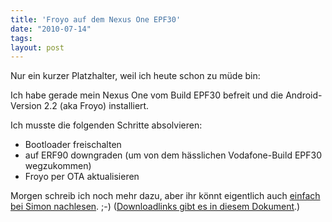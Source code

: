 ```yaml
---
title: 'Froyo auf dem Nexus One EPF30'
date: "2010-07-14"
tags: 
layout: post
---
```

Nur ein kurzer Platzhalter, weil ich heute schon zu m&uuml;de bin:

Ich habe gerade mein Nexus One vom Build EPF30 befreit und die Android-Version 2.2 (aka Froyo) installiert.

Ich musste die folgenden Schritte absolvieren:
<ul>
	<li>Bootloader freischalten</li>
	<li>auf ERF90 downgraden (um von dem h&auml;sslichen Vodafone-Build EPF30 wegzukommen)</li>
	<li>Froyo per OTA aktualisieren</li>
</ul>
Morgen schreib ich noch mehr dazu, aber ihr k&ouml;nnt eigentlich auch <a href="http://www.simon-koelsch.de/191-android-2-2-froyo-auf-dem-vodafone-nexus-one-epf30">einfach bei Simon nachlesen</a>. ;-) (<a href="http://docs.google.com/document/pub?id=1ATAq4zHQnTy8-1awN5R_MCqpS8JS9owkmcHoJ0VAHXE">Downloadlinks gibt es in diesem Dokument</a>.)
